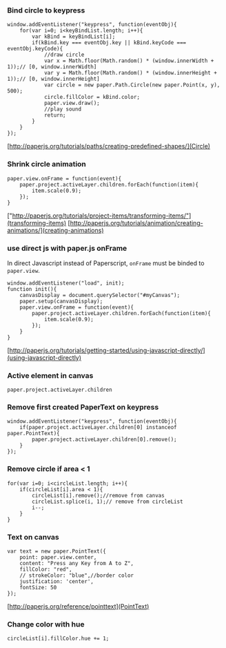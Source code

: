 ### Bind circle to keypress

```
window.addEventListener("keypress", function(eventObj){
	for(var i=0; i<keyBindList.length; i++){
		var kBind = keyBindList[i];
		if(kBind.key === eventObj.key || kBind.keyCode === eventObj.keyCode){
			//draw circle
			var x = Math.floor(Math.random() * (window.innerWidth + 1));// [0, window.innerWidth]
			var y = Math.floor(Math.random() * (window.innerHeight + 1));// [0, window.innerHeight]
			var circle = new paper.Path.Circle(new paper.Point(x, y), 500);
			circle.fillColor = kBind.color;
			paper.view.draw();
			//play sound
			return;
		}
	}
});
```

[http://paperjs.org/tutorials/paths/creating-predefined-shapes/](Circle)

### Shrink circle animation

```
paper.view.onFrame = function(event){
	paper.project.activeLayer.children.forEach(function(item){
		item.scale(0.9);
	});
}
```

["http://paperjs.org/tutorials/project-items/transforming-items/"](transforming-items)
[http://paperjs.org/tutorials/animation/creating-animations/](creating-animations)

### use direct js with paper.js onFrame

In direct Javascript instead of Paperscript, `onFrame` must be binded to `paper.view`.

```
window.addEventListener("load", init);
function init(){
	canvasDisplay = document.querySelector("#myCanvas");
	paper.setup(canvasDisplay);
	paper.view.onFrame = function(event){
		paper.project.activeLayer.children.forEach(function(item){
			item.scale(0.9);
		});
	}
}
```

[http://paperjs.org/tutorials/getting-started/using-javascript-directly/](using-javascript-directly)

### Active element in canvas

```
paper.project.activeLayer.children
```

### Remove first created PaperText on keypress

```
window.addEventListener("keypress", function(eventObj){
	if(paper.project.activeLayer.children[0] instanceof paper.PointText){
		paper.project.activeLayer.children[0].remove();	
	}
});
```

### Remove circle if area < 1

```
for(var i=0; i<circleList.length; i++){
	if(circleList[i].area < 1){
		circleList[i].remove();//remove from canvas
		circleList.splice(i, 1);// remove from circleList
		i--;
	}
}
```

### Text on canvas

```
var text = new paper.PointText({
	point: paper.view.center,
	content: "Press any Key from A to Z",
	fillColor: "red",
	// strokeColor: "blue",//border color
	justification: 'center',
	fontSize: 50
});
```

[http://paperjs.org/reference/pointtext](PointText)

### Change color with hue

```
circleList[i].fillColor.hue += 1;
```


